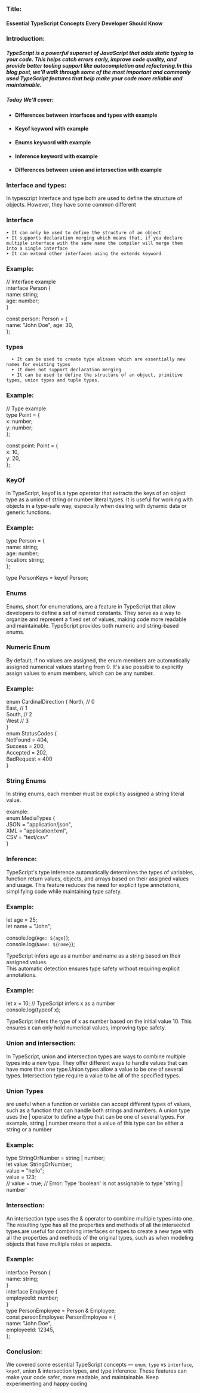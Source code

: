 ### Title:
#### Essential TypeScript Concepts Every Developer Should Know

### Introduction:
##### TypeScript is a powerful superset of JavaScript that adds static typing to your code. This helps catch errors early, improve code quality, and provide better tooling support like autocompletion and refactoring.In this blog post, we’ll walk through some of the most important and commonly used TypeScript features that help make your code more reliable and maintainable.
 ##### Today We'll cover:
  * #### Differences between interfaces and types with example
  * #### Keyof keyword with example
  * #### Enums keyword with example
  * #### Inference keyword with example
  * #### Differences between union and intersection with example

### Interface and types:
In typescript Interface and type both are used to define the structure of objects.
However, they have some common different 

### Interface
    ➤ It can only be used to define the structure of an object  
    ➤ It supports declaration merging which means that, if you declare multiple interface with the same name the compiler will merge them into a single interface  
    ➤ It can extend other interfaces using the extends keyword  

### Example:
 // Interface example  
interface Person {  
  name: string;  
  age: number;  
}

const person: Person = {   
  name: "John Doe",
  age: 30,  
};    

### types
      ➤ It can be used to create type aliases which are essentially new names for existing types  
      ➤ It does not support declaration merging 
      ➤ It can be used to define the structure of an object, primitive types, union types and tuple types.

### Example: 
// Type example  
type Point = {  
  x: number;  
  y: number;  
};  

const point: Point = {  
  x: 10,  
  y: 20,  
};    
### KeyOf 
In TypeScript, keyof is a type operator that extracts the keys of an object type as a union of string or number literal types. It is useful for working with objects in a type-safe way, especially when dealing with dynamic data or generic functions.  
### Example:
type Person = {  
  name: string;  
  age: number;  
  location: string;  
};  

type PersonKeys = keyof Person;  

### Enums
Enums, short for enumerations, are a feature in TypeScript that allow developers to define a set of named constants. They serve as a way to organize and represent a fixed set of values, making code more readable and maintainable. TypeScript provides both numeric and string-based enums.  

### Numeric Enum
By default, if no values are assigned, the enum members are automatically assigned numerical values starting from 0. It's also possible to explicitly assign values to enum members, which can be any number. 

### Example:
enum CardinalDirection {
  North, // 0  
  East,  // 1  
  South, // 2  
  West   // 3  
}  
enum StatusCodes {  
  NotFound = 404,  
  Success = 200,  
  Accepted = 202,  
  BadRequest = 400  
}  

### String Enums
In string enums, each member must be explicitly assigned a string literal value.  

example:  
enum MediaTypes {  
  JSON = "application/json",  
  XML = "application/xml",  
  CSV = "text/csv"  
}  

### Inference:
TypeScript's type inference automatically determines the types of variables, function return values, objects, and arrays based on their assigned values and usage.
This feature reduces the need for explicit type annotations, simplifying code while maintaining type safety. 

### Example:  
let age = 25;  
let name = "John";  

console.log(`Age: ${age}`);  
console.log(`Name: ${name}`);  

TypeScript infers age as a number and name as a string based on their assigned values.  
This automatic detection ensures type safety without requiring explicit annotations.  

### Example:
let x = 10; // TypeScript infers x as a number  
console.log(typeof x);  

TypeScript infers the type of x as number based on the initial value 10.
This ensures x can only hold numerical values, improving type safety.  

### Union and intersection:
In TypeScript, union and intersection types are ways to combine multiple types into a new type. They offer different ways to handle values that can have more than one type.Union types allow a value to be one of several types. Intersection type require a value to be all of the specified types.

### Union Types
are useful when a function or variable can accept different types of values, such as a function that can handle both strings and numbers.
A union type uses the | operator to define a type that can be one of several types. For example, string | number means that a value of this type can be either a string or a number

### Example:
type StringOrNumber = string | number;  
let value: StringOrNumber;  
value = "hello";  
value = 123;  
// value = true; // Error: Type 'boolean' is not assignable to type 'string | number'  

### Intersection: 
An intersection type uses the & operator to combine multiple types into one. The resulting type has all the properties and methods of all the intersected types.are useful for combining interfaces or types to create a new type with all the properties and methods of the original types, such as when modeling objects that have multiple roles or aspects.

### Example: 
interface Person {  
  name: string;  
}  
interface Employee {  
  employeeId: number;  
}  
type PersonEmployee = Person & Employee;  
const personEmployee: PersonEmployee = {  
  name: "John Doe",  
  employeeId: 12345,  
};  

### Conclusion: 
We covered some essential TypeScript concepts — `enum`, `type` vs `interface`, `keyof`, union & intersection types, and type inference. These features can make your code safer, more readable, and maintainable. Keep experimenting and happy coding
